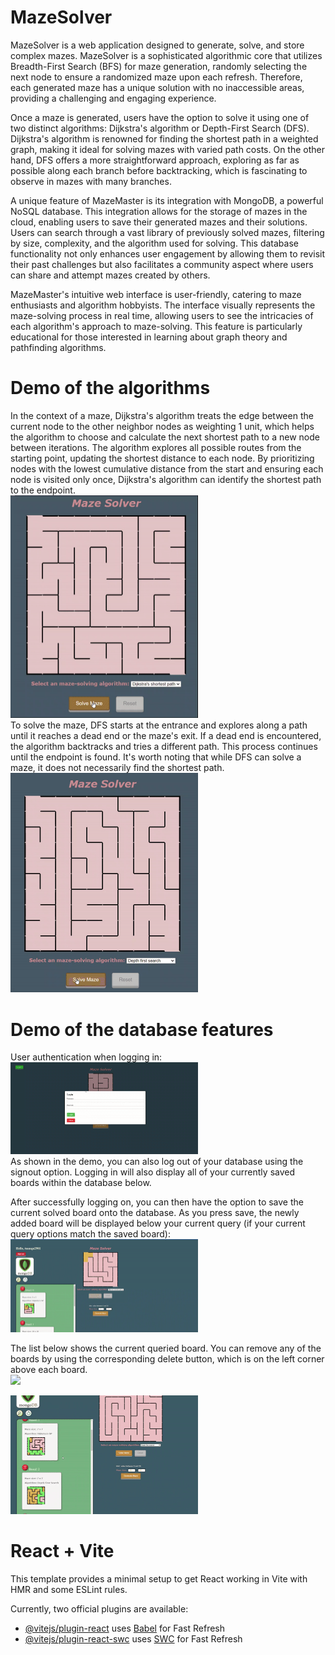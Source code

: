 # MazeSolver
MazeSolver is a web application designed to generate, solve, and store complex mazes. MazeSolver is a sophisticated algorithmic core that utilizes Breadth-First Search (BFS) for maze generation, randomly selecting the next node to ensure a randomized maze upon each refresh. Therefore, each generated maze has a unique solution with no inaccessible areas, providing a challenging and engaging experience. <br>

Once a maze is generated, users have the option to solve it using one of two distinct algorithms: Dijkstra's algorithm or Depth-First Search (DFS). Dijkstra's algorithm is renowned for finding the shortest path in a weighted graph, making it ideal for solving mazes with varied path costs. On the other hand, DFS offers a more straightforward approach, exploring as far as possible along each branch before backtracking, which is fascinating to observe in mazes with many branches.<br>

A unique feature of MazeMaster is its integration with MongoDB, a powerful NoSQL database. This integration allows for the storage of mazes in the cloud, enabling users to save their generated mazes and their solutions. Users can search through a vast library of previously solved mazes, filtering by size, complexity, and the algorithm used for solving. This database functionality not only enhances user engagement by allowing them to revisit their past challenges but also facilitates a community aspect where users can share and attempt mazes created by others.<br>

MazeMaster's intuitive web interface is user-friendly, catering to maze enthusiasts and algorithm hobbyists. The interface visually represents the maze-solving process in real time, allowing users to see the intricacies of each algorithm's approach to maze-solving. This feature is particularly educational for those interested in learning about graph theory and pathfinding algorithms.<br>

# Demo of the algorithms

In the context of a maze, Dijkstra's algorithm treats the edge between the current node to the other neighbor nodes as weighting 1 unit, which helps the algorithm to choose and calculate the next shortest path to a new node between iterations. The algorithm explores all possible routes from the starting point, updating the shortest distance to each node. By prioritizing nodes with the lowest cumulative distance from the start and ensuring each node is visited only once, Dijkstra's algorithm can identify the shortest path to the endpoint. <br>
<img src="https://github.com/QuocNguyen216/mazeSolver/blob/master/GIFstorage/dijkstra.gif" width="300">
<br>To solve the maze, DFS starts at the entrance and explores along a path until it reaches a dead end or the maze's exit. If a dead end is encountered, the algorithm backtracks and tries a different path. This process continues until the endpoint is found. It's worth noting that while DFS can solve a maze, it does not necessarily find the shortest path.<br>
<img src="https://github.com/QuocNguyen216/mazeSolver/blob/master/GIFstorage/dfs.gif" width="300">

# Demo of the database features
User authentication when logging in: <br>
<img src="https://github.com/QuocNguyen216/mazeSolver/blob/master/GIFstorage/login.gif" width="300"> <br>
As shown in the demo, you can also log out of your database using the signout option. Logging in will also display all of your currently saved boards within the database below. 

After successfully logging on, you can then have the option to save the current solved board onto the database. As you press save, the newly added board will be displayed below your current query (if your current query options match the saved board): <br>
<img src="https://github.com/QuocNguyen216/mazeSolver/blob/master/GIFstorage/savingBoard.gif" width="300"> <br>

The list below shows the current queried board. You can remove any of the boards by using the corresponding delete button, which is on the left corner above each board. <br>
<img src="https://github.com/QuocNguyen216/mazeSolver/blob/master/GIFstorage/delete.gif" width="300"> <br>


<img src="https://github.com/QuocNguyen216/mazeSolver/blob/master/GIFstorage/searchSize.gif" width="300"> <br>

# React + Vite

This template provides a minimal setup to get React working in Vite with HMR and some ESLint rules.

Currently, two official plugins are available:

- [@vitejs/plugin-react](https://github.com/vitejs/vite-plugin-react/blob/main/packages/plugin-react/README.md) uses [Babel](https://babeljs.io/) for Fast Refresh
- [@vitejs/plugin-react-swc](https://github.com/vitejs/vite-plugin-react-swc) uses [SWC](https://swc.rs/) for Fast Refresh




